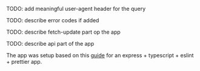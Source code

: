 TODO: add meaningful user-agent header for the query

TODO: describe error codes if added

TODO: describe fetch-update part op the app

TODO: describe api part of the app

The app was setup based on this [guide](https://medium.com/@gabrieldrouin/node-js-2025-guide-how-to-setup-express-js-with-typescript-eslint-and-prettier-b342cd21c30d) for an express + typescript + eslint + prettier app.
